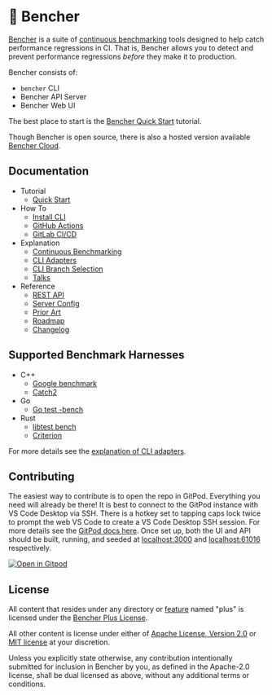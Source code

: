 # 🐰 Bencher

[Bencher](https://bencher.dev) is a suite of [continuous benchmarking](https://bencher.dev/docs/explanation/continuous-benchmarking) tools designed to help catch performance regressions in CI. That is, Bencher allows you to detect and prevent performance regressions _before_ they make it to production.

Bencher consists of:

- `bencher` CLI
- Bencher API Server
- Bencher Web UI

The best place to start is the [Bencher Quick Start](https://bencher.dev/docs/tutorial/quick-start) tutorial.

Though Bencher is open source, there is also a hosted version available [Bencher Cloud](https://bencher.dev).

## Documentation

- Tutorial
  - [Quick Start](https://bencher.dev/docs/tutorial/quick-start)
- How To
  - [Install CLI](https://bencher.dev/docs/how-to/install-cli)
  - [GitHub Actions](https://bencher.dev/docs/how-to/github-actions)
  - [GitLab CI/CD](https://bencher.dev/docs/how-to/gitlab-ci-cd)
- Explanation
  - [Continuous Benchmarking](https://bencher.dev/docs/explanation/continuous-benchmarking)
  - [CLI Adapters](https://bencher.dev/docs/explanation/cli-adapters)
  - [CLI Branch Selection](https://bencher.dev/docs/explanation/cli-branch-selection)
  - [Talks](https://bencher.dev/docs/explanation/talks)
- Reference
  - [REST API](https://bencher.dev/docs/reference/api)
  - [Server Config](https://bencher.dev/docs/reference/server-config)
  - [Prior Art](https://bencher.dev/docs/reference/prior-art)
  - [Roadmap](https://bencher.dev/docs/reference/roadmap)
  - [Changelog](https://bencher.dev/docs/reference/changelog)

## Supported Benchmark Harnesses

- C++
  - [Google benchmark](https://github.com/google/benchmark)
  - [Catch2](https://github.com/catchorg/Catch2)
- Go
  - [Go test -bench](https://pkg.go.dev/testing#hdr-Benchmarks)
- Rust
  - [libtest bench](https://doc.rust-lang.org/rustc/tests/index.html#benchmarks)
  - [Criterion](https://docs.rs/criterion/latest/criterion/)

For more details see the [explanation of CLI adapters](https://bencher.dev/docs/explanation/cli-adapters).

## Contributing

The easiest way to contribute is to open the repo in GitPod.
Everything you need will already be there!
It is best to connect to the GitPod instance with VS Code Desktop via SSH.
There is a hotkey set to tapping caps lock twice to prompt the web VS Code to create a VS Code Desktop SSH session.
For more details see the [GitPod docs here](https://www.gitpod.io/docs/references/ides-and-editors/vscode).
Once set up, both the UI and API should be built, running, and seeded at [localhost:3000](http://localhost:3000) and [localhost:61016](http://localhost:61016) respectively.

[![Open in Gitpod](https://gitpod.io/button/open-in-gitpod.svg)](https://gitpod.io/#https://github.com/bencherdev/bencher)

## License
All content that resides under any directory or <a href="https://doc.rust-lang.org/cargo/reference/features.html">feature</a> named "plus" is licensed under the <a href="LICENSE-PLUS">Bencher Plus License</a>.

All other content is license under either of <a href="LICENSE-APACHE">Apache License, Version 2.0</a>
or <a href="LICENSE-MIT">MIT license</a> at your discretion.

Unless you explicitly state otherwise, any contribution intentionally submitted
for inclusion in Bencher by you, as defined in the Apache-2.0 license, shall be
dual licensed as above, without any additional terms or conditions.